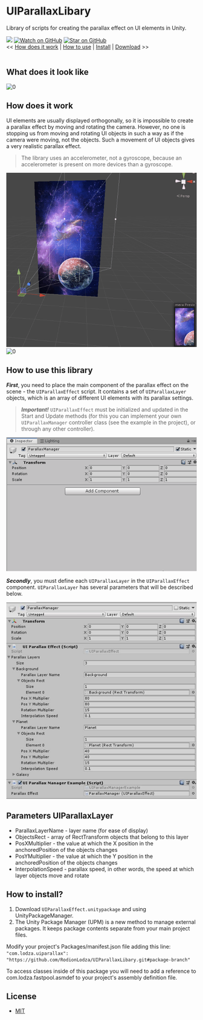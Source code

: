 # UIParallaxLibary
Library of scripts for creating the parallax effect on UI elements in Unity.

[![](https://img.shields.io/badge/license-MIT-green)](https://github.com/RodionLodza/UIParallaxLibary/blob/master/LICENSE)
[![Watch on GitHub](https://img.shields.io/github/watchers/RodionLodza/UIParallaxLibary.svg?style=social)](https://github.com/RodionLodza/UIParallaxLibary/watchers)
[![Star on GitHub](https://img.shields.io/github/stars/RodionLodza/UIParallaxLibary.svg?style=social)](https://github.com/RodionLodza/UIParallaxLibary/stargazers)
<br />
<< [How does it work](#how-does-it-work) | [How to use](#how-to-use-this-library) | [Install](#how-to-install) | [Download](https://github.com/RodionLodza/UIParallaxLibary/raw/master/UIParallaxLibary.unitypackage) >>
<br />
<br />

## What does it look like
![0](WikiImages/example.gif)
<br />

## How does it work
UI elements are usually displayed orthogonally, so it is impossible to create a parallax effect by moving and rotating the camera. However, no one is stopping us from moving and rotating UI objects in such a way as if the camera were moving, not the objects. Such a movement of UI objects gives a very realistic parallax effect.

> The library uses an accelerometer, not a gyroscope, because an accelerometer is present on more devices than a gyroscope.

![0](WikiImages/perspective_parallax.gif)
![0](WikiImages/orto_parallax.gif)
<br />

## How to use this library
***First***, you need to place the main component of the parallax effect on the scene - the `UIParallaxEffect` script. It contains a set of `UIParallaxLayer` objects, which is an array of different UI elements with its parallax settings.

> ***Important!*** `UIParallaxEffect` must be initialized and updated in the Start and Update methods (for this you can implement your own `UIParallaxManager` controller class (see the example in the project), or through any other controller).

![0](WikiImages/adding_manager.gif)

***Secondly***, you must define each `UIParallaxLayer` in the `UIParallaxEffect` component. `UIParallaxLayer` has several parameters that will be described below.

![0](WikiImages/filling_component.JPG)
<br />

## Parameters UIParallaxLayer
* ParallaxLayerName - layer name (for ease of display)
* ObjectsRect - array of RectTransform objects that belong to this layer
* PosXMultiplier - the value at which the X position in the anchoredPosition of the objects changes
* PosYMultiplier - the value at which the Y position in the anchoredPosition of the objects changes
* InterpolationSpeed - parallax speed, in other words, the speed at which layer objects move and rotate

## How to install?
1. Download `UIParallaxEffect.unitypackage` and using UnityPackageManager.
2. The Unity Package Manager (UPM) is a new method to manage external packages. It keeps package contents separate from your main project files.

Modify your project's Packages/manifest.json file adding this line:
```"com.lodza.uiparallax": "https://github.com/RodionLodza/UIParallaxLibary.git#package-branch"```

To access classes inside of this package you will need to add a reference to com.lodza.fastpool.asmdef to your project's assembly definition file.
<br />

## License
* [MIT](https://github.com/RodionLodza/UIParallaxLibary/blob/master/LICENSE)
